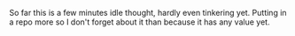 So far this is a few minutes idle thought, hardly even tinkering yet. Putting
in a repo more so I don't forget about it than because it has any value yet.
